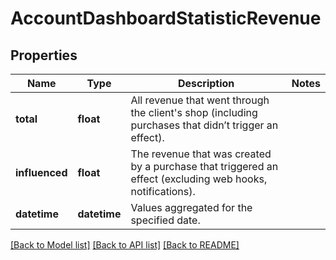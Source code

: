 # AccountDashboardStatisticRevenue

## Properties
Name | Type | Description | Notes
------------ | ------------- | ------------- | -------------
**total** | **float** | All revenue that went through the client&#39;s shop (including purchases that didn’t trigger an effect). | 
**influenced** | **float** | The revenue that was created by a purchase that triggered an effect (excluding web hooks, notifications). | 
**datetime** | **datetime** | Values aggregated for the specified date. | 

[[Back to Model list]](../README.md#documentation-for-models) [[Back to API list]](../README.md#documentation-for-api-endpoints) [[Back to README]](../README.md)



